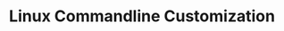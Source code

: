 ---
title: "Linux Commandline Customization"
redirect_to:
  - /archive/past_meetings/2025-02-03-meeting
---